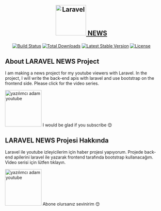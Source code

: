 ## <p align="center"><a href="https://laravel.com" target="_blank"><img src="https://raw.githubusercontent.com/laravel/art/master/logo-lockup/5%20SVG/2%20CMYK/1%20Full%20Color/laravel-logolockup-cmyk-red.svg" width="100" alt="Laravel"> NEWS</a></p>

<p align="center">
<a href="https://github.com/laravel/framework/actions"><img src="https://github.com/laravel/framework/workflows/tests/badge.svg" alt="Build Status"></a>
<a href="https://packagist.org/packages/laravel/framework"><img src="https://img.shields.io/packagist/dt/laravel/framework" alt="Total Downloads"></a>
<a href="https://packagist.org/packages/laravel/framework"><img src="https://img.shields.io/packagist/v/laravel/framework" alt="Latest Stable Version"></a>
<a href="https://packagist.org/packages/laravel/framework"><img src="https://img.shields.io/packagist/l/laravel/framework" alt="License"></a>
</p>

## About LARAVEL NEWS Project
I am making a news project for my youtube viewers with Laravel. In the project, I will write the back-end apis with laravel and use bootstrap on the frontend side. Please click for the video series. 

<a href="https://www.youtube.com/playlist?list=PLvDYObN1J9DIwIOToJCVztg1abOD5F8cw"><img src="https://i3.ytimg.com/vi/8heYwjDgOxA/maxresdefault.jpg" width="120" alt="yazılımcı adam youtube"></a>
I would be glad if you subscribe 😊

## LARAVEL NEWS Projesi Hakkında
Laravel ile youtube izleyicilerim için haber projesi yapıyorum. Projede back-end apilerini laravel ile yazarak frontend tarafında bootstrap kullanacağım. Video serisi için lütfen tıklayın. 

<a href="https://www.youtube.com/playlist?list=PLvDYObN1J9DIwIOToJCVztg1abOD5F8cw"><img src="https://i3.ytimg.com/vi/8heYwjDgOxA/maxresdefault.jpg" width="120" alt="yazılımcı adam youtube"></a>
Abone olursanız sevinirim 😊
